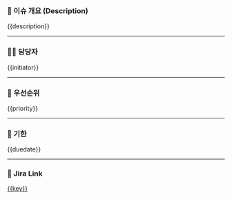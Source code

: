 ### 📄 이슈 개요 (Description)
{{description}}

---

### 🧑‍💻 담당자
{{initiator}}

---

### 🎯 우선순위
{{priority}}

---

### 📅 기한
{{duedate}}

---

### 🔗 Jira Link
[{{key}}]({{url}})

